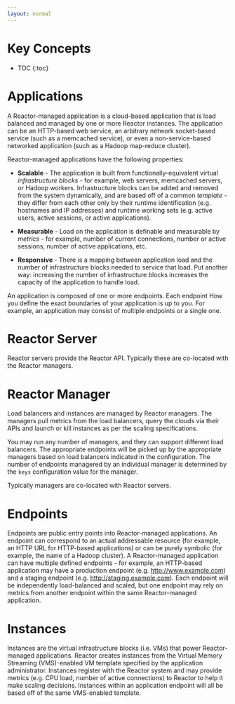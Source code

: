 ```yaml
---
layout: normal
---
```

<h1>Key Concepts</h1>

* TOC
{:toc}

# Applications

A Reactor-managed application is a cloud-based application that is load
balanced and managed by one or more Reactor instances. The application can be
an HTTP-based web service, an arbitrary network socket-based service (such as a
memcached service), or even a non-service-based networked application (such as
a Hadoop map-reduce cluster).

Reactor-managed applications have the following properties:

* **Scalable** - The application is built from functionally-equivalent virtual *infrastructure blocks* - for example, web servers, memcached servers, or Hadoop workers. Infrastructure blocks can be added and removed from the system dynamically, and are based off of a common *template* - they differ from each other only by their runtime identification (e.g. hostnames and IP addresses) and runtime working sets (e.g. active users, active sessions, or active applications).

* **Measurable** - Load on the application is definable and measurable by *metrics* - for example, number of current connections, number or active sessions, number of active applications, etc.

* **Responsive** - There is a mapping between application load and the number of infrastructure blocks needed to service that load. Put another way: increasing the number of infrastructure blocks increases the capacity of the application to handle load.

An application is composed of one or more endpoints. Each endpoint How you
define the exact boundaries of your application is up to you. For example, an
application may consist of multiple endpoints or a single one.

# Reactor Server

Reactor servers provide the Reactor API. Typically these are co-located with
the Reactor managers.

# Reactor Manager

Load balancers and instances are managed by Reactor managers. The managers pull
metrics from the load balancers, query the clouds via their APIs and launch or
kill instances as per the scaling specifications.

You may run any number of managers, and they can support different load
balancers. The appropriate endpoints will be picked up by the appropriate
managers based on load balancers indicated in the configuration. The number of
endpoints managered by an individual manager is determined by the `keys`
configuration value for the manager.

Typically managers are co-located with Reactor servers.

# Endpoints

Endpoints are public entry points into Reactor-managed applications. An
endpoint can correspond to an actual addressable resource (for example, an HTTP
URL for HTTP-based applications) or can be purely symbolic (for example, the
name of a Hadoop cluster). A Reactor-managed application can have multiple
defined endpoints - for example, an HTTP-based application may have a
production endpoint (e.g. http://www.example.com) and a staging endpoint (e.g.
http://staging.example.com). Each endpoint will be independently load-balanced
and scaled, but one endpoint may rely on metrics from another endpoint within
the same Reactor-managed application.

# Instances

Instances are the virtual infrastructure blocks (i.e. VMs) that power
Reactor-managed applications. Reactor creates instances from the Virtual Memory
Streaming (VMS)-enabled VM template specified by the application administrator.
Instances register with the Reactor system and may provide metrics (e.g. CPU
load, number of active connections) to Reactor to help it make scaling
decisions. Instances within an application endpoint will all be based off of
the same VMS-enabled template.
